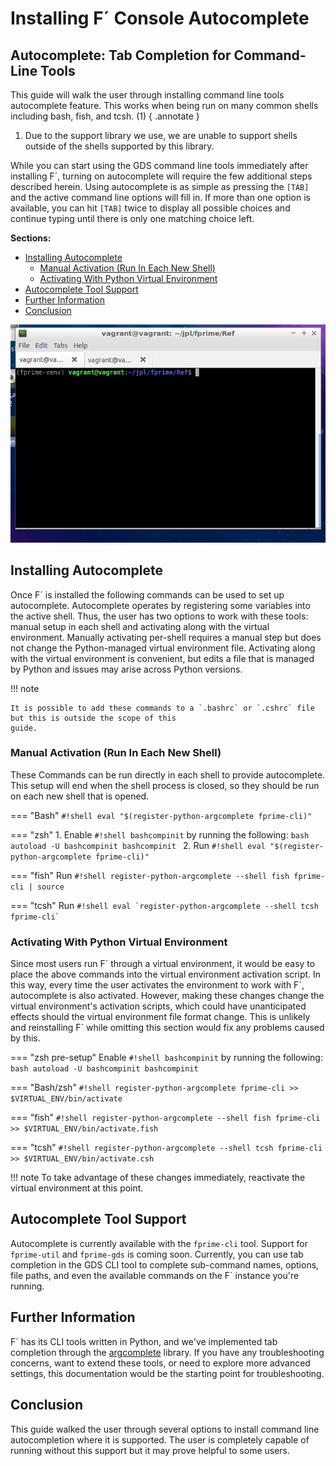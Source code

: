 # Installing F´ Console Autocomplete

## Autocomplete: Tab Completion for Command-Line Tools

This guide will walk the user through installing command line tools autocomplete feature. This works when being run on
many common shells including bash, fish, and tcsh. (1)
{ .annotate }

1.  Due to the support library we use, we are unable to support shells outside of the shells supported by this library.

While you can start using the GDS command line tools immediately after installing F´, turning on autocomplete will
require the few additional steps described herein. Using autocomplete is as simple as pressing the `[TAB]` and the
active command line options will fill in. If more than one option is available, you can hit `[TAB]` twice to display
all possible choices and continue typing until there is only one matching choice left.

**Sections:**

- [Installing Autocomplete](#installing-autocomplete)
    - [Manual Activation (Run In Each New Shell)](#manual-activation-run-in-each-new-shell)
    - [Activating With Python Virtual Environment](#activating-with-python-virtual-environment)
- [Autocomplete Tool Support](#autocomplete-tool-support)
- [Further Information](#further-information)
- [Conclusion](#conclusion)

![An example of tab-completion](../img/tab_complete_commands.gif)

## Installing Autocomplete

Once F´ is installed the following commands can be used to set up autocomplete. Autocomplete operates by registering some
variables into the active shell. Thus, the user has two options to work with these tools: manual setup in each shell and
activating along with the virtual environment. Manually activating per-shell requires a manual step but does not
change the Python-managed virtual environment file. Activating along with the virtual environment is convenient, but
edits a file that is managed by Python and issues may arise across Python versions.

!!! note

    It is possible to add these commands to a `.bashrc` or `.cshrc` file but this is outside the scope of this
    guide.

### Manual Activation (Run In Each New Shell)

These Commands can be run directly in each shell to provide autocomplete. This setup will end when the shell process is
closed, so they should be run on each new shell that is opened.

=== "Bash"
    `#!shell eval "$(register-python-argcomplete fprime-cli)"`

=== "zsh"
    1. Enable `#!shell bashcompinit` by running the following:
        ```bash
        autoload -U bashcompinit
        bashcompinit
        ```
    2.  Run `#!shell eval "$(register-python-argcomplete fprime-cli)"`

=== "fish"
    Run `#!shell register-python-argcomplete --shell fish fprime-cli | source`

=== "tcsh"
    Run ``#!shell eval `register-python-argcomplete --shell tcsh fprime-cli` ``

### Activating With Python Virtual Environment

Since most users run F´ through a virtual environment, it would be easy to place the above commands into the virtual
environment activation script. In this way, every time the user activates the environment to work with F´, autocomplete
is also activated. However, making these changes change the virtual environment's activation scripts, which could have
unanticipated effects should the virtual environment file format change.  This is unlikely and reinstalling F´ while
omitting this section would fix any problems caused by this.

=== "zsh pre-setup"
    Enable `#!shell bashcompinit` by running the following:
    ```bash
    autoload -U bashcompinit
    bashcompinit
    ```

=== "Bash/zsh"
    `#!shell register-python-argcomplete fprime-cli >> $VIRTUAL_ENV/bin/activate`

=== "fish"
    `#!shell register-python-argcomplete --shell fish fprime-cli >> $VIRTUAL_ENV/bin/activate.fish`

=== "tcsh"
    `#!shell register-python-argcomplete --shell tcsh fprime-cli >> $VIRTUAL_ENV/bin/activate.csh`

!!! note
    To take advantage of these changes immediately, reactivate the virtual environment at this point.

## Autocomplete Tool Support

Autocomplete is currently available with the `fprime-cli` tool.  Support for `fprime-util` and `fprime-gds` is coming
soon. Currently, you can use tab completion in the GDS CLI tool to complete sub-command names, options, file paths, and
even the available commands on the F´ instance you're running.

## Further Information

F´ has its CLI tools written in Python, and we've implemented tab completion through the
[argcomplete](https://github.com/kislyuk/argcomplete) library. If you have any troubleshooting concerns, want to extend
these tools, or need to explore more advanced settings, this documentation would be the starting point for
troubleshooting.

## Conclusion

This guide walked the user through several options to install command line autocompletion where it is supported. The
user is completely capable of running without this support but it may prove helpful to some users.